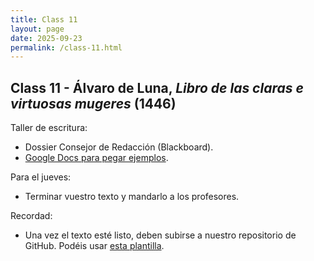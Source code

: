 ```yaml
---
title: Class 11
layout: page
date: 2025-09-23
permalink: /class-11.html
---
```

## Class 11 - Álvaro de Luna, *Libro de las claras e virtuosas mugeres* (1446)

Taller de escritura: 
- Dossier Consejor de Redacción (Blackboard).
- [Google Docs para pegar ejemplos](https://docs.google.com/document/d/1uFWkKHmGAmkFMrCf8TuBCGQF1AsXlOKi20AbMNpRyGo/edit?tab=t.0).

Para el jueves: 
- Terminar vuestro texto y mandarlo a los profesores. 

Recordad: 
- Una vez el texto esté listo, deben subirse a nuestro repositorio de GitHub. Podéis usar [esta plantilla](https://github.com/dh-miami/SPA_410_Fall25/blob/main/_posts/Proyecto2_Luna/template_proyecto2.md). 
